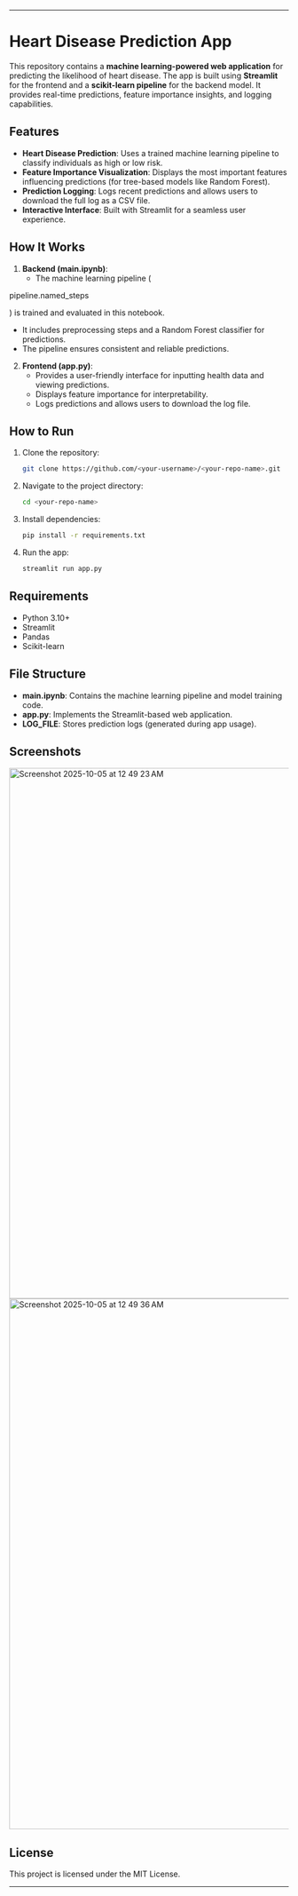 
---

# Heart Disease Prediction App

This repository contains a **machine learning-powered web application** for predicting the likelihood of heart disease. 
The app is built using **Streamlit** for the frontend and a **scikit-learn pipeline** for the backend model. It provides real-time predictions, 
feature importance insights, and logging capabilities.

## Features
- **Heart Disease Prediction**: Uses a trained machine learning pipeline to classify individuals as high or low risk.
- **Feature Importance Visualization**: Displays the most important features influencing predictions (for tree-based models like Random Forest).
- **Prediction Logging**: Logs recent predictions and allows users to download the full log as a CSV file.
- **Interactive Interface**: Built with Streamlit for a seamless user experience.

## How It Works
1. **Backend (main.ipynb)**:
   - The machine learning pipeline (

pipeline.named_steps

) is trained and evaluated in this notebook.
   - It includes preprocessing steps and a Random Forest classifier for predictions.
   - The pipeline ensures consistent and reliable predictions.

2. **Frontend (app.py)**:
   - Provides a user-friendly interface for inputting health data and viewing predictions.
   - Displays feature importance for interpretability.
   - Logs predictions and allows users to download the log file.

## How to Run
1. Clone the repository:
   ```bash
   git clone https://github.com/<your-username>/<your-repo-name>.git
   ```
2. Navigate to the project directory:
   ```bash
   cd <your-repo-name>
   ```
3. Install dependencies:
   ```bash
   pip install -r requirements.txt
   ```
4. Run the app:
   ```bash
   streamlit run app.py
   ```

## Requirements
- Python 3.10+
- Streamlit
- Pandas
- Scikit-learn

## File Structure
- **main.ipynb**: Contains the machine learning pipeline and model training code.
- **app.py**: Implements the Streamlit-based web application.
- **LOG_FILE**: Stores prediction logs (generated during app usage).

## Screenshots
<img width="1470" height="956" alt="Screenshot 2025-10-05 at 12 49 23 AM" src="https://github.com/user-attachments/assets/e22ee47a-8911-4d71-a5a7-e8862b8175a2" />
<img width="1470" height="956" alt="Screenshot 2025-10-05 at 12 49 36 AM" src="https://github.com/user-attachments/assets/f140be27-4535-4e02-8545-d1a8381fba87" />


## License
This project is licensed under the MIT License.

---
